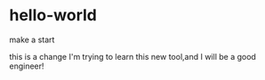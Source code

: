 # hello-world
make a start

this is a change
I'm trying to learn this new tool,and I will be a good engineer!
